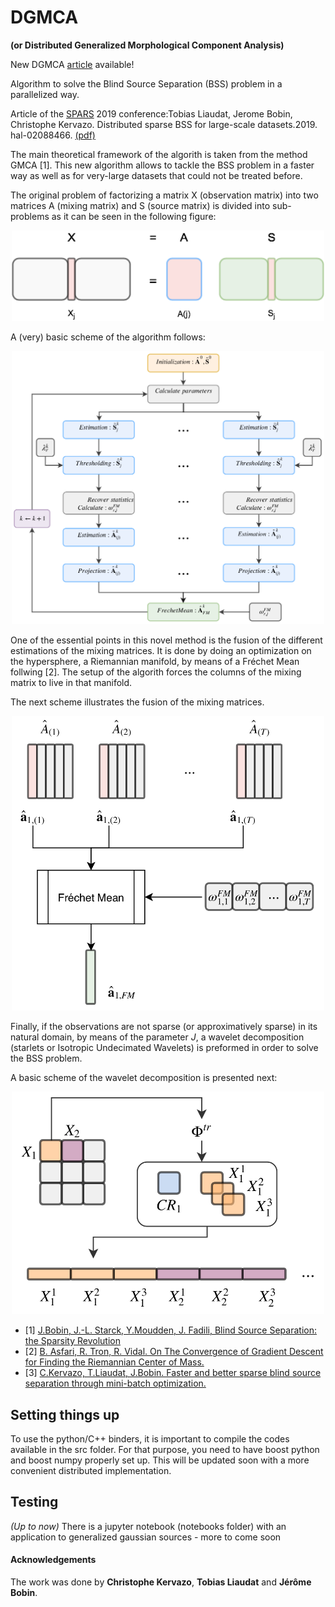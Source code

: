 # DGMCA
**(or Distributed Generalized Morphological Component Analysis)**

New DGMCA [article](https://hal.archives-ouvertes.fr/hal-02426991/) available! 

Algorithm to solve the Blind Source Separation (BSS) problem in a parallelized way.

Article of the [SPARS](http://www.spars-workshop.org/en/index.html) 2019 conference:Tobias Liaudat, Jerome Bobin, Christophe Kervazo. Distributed sparse BSS for large-scale datasets.2019. hal-02088466. [(pdf)](https://hal.archives-ouvertes.fr/hal-02088466/document)

The main theoretical framework of the algorith is taken from the method GMCA [1]. This new algorithm allows to tackle the BSS problem in a faster way as well as for very-large datasets that could not be treated before. 

The original problem of factorizing a matrix X (observation matrix) into two matrices A (mixing matrix) and S (source matrix) is divided into sub-problems as it can be seen in the following figure:

<p align="center">
  <img src="./Fig/v1.png?raw=true" width="500" title="hover text">
</p>

A (very) basic scheme of the algorithm follows:

<p align="center">
  <img src="./Fig/dgmca2_schema.png?raw=true" width="500" title="hover text">
</p>

One of the essential points in this novel method is the fusion of the different estimations of the mixing matrices. It is done by doing an optimization on the hypersphere, a Riemannian manifold, by means of a Fréchet Mean follwing [2]. The setup of the algorith forces the columns of the mixing matrix to live in that manifold. 

The next scheme illustrates the fusion of the mixing matrices.

<p align="center">
  <img src="./Fig/ill_frechetmean.png?raw=true" width="500" title="hover text">
</p>

Finally, if the observations are not sparse (or approximatively sparse) in its natural domain, by means of the parameter *J*, a wavelet decomposition (starlets or Isotropic Undecimated Wavelets) is preformed in order to solve the BSS problem.

A basic scheme of the wavelet decomposition is presented next:

<p align="center">
  <img src="./Fig/transform_decomp.png?raw=true" width="500" title="hover text">
</p>


* [1] [J.Bobin, J.-L. Starck, Y.Moudden, J. Fadili, Blind Source Separation: the Sparsity Revolution](http://jbobin.cosmostat.org/docs/aiep08.pdf)
* [2] [B. Asfari, R. Tron, R. Vidal. On The Convergence of Gradient Descent for Finding the Riemannian Center of Mass.](https://arxiv.org/pdf/1201.0925.pdf)
* [3] [C.Kervazo, T.Liaudat, J.Bobin. Faster and better sparse blind source separation through mini-batch optimization.](https://hal.archives-ouvertes.fr/hal-02426991)

## Setting things up

To use the python/C++ binders, it is important to compile the codes available in the src folder. For that purpose, you need to have boost python and boost numpy properly set up. This will be updated soon with a more convenient distributed implementation.

## Testing

*(Up to now)* There is a jupyter notebook (notebooks folder) with an application to generalized gaussian sources - more to come soon

#### Acknowledgements
The work was done by **Christophe Kervazo**, **Tobias Liaudat** and **Jérôme Bobin**.
